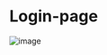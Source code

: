 # Login-page
![image](https://github.com/user-attachments/assets/8177a0ab-8ef3-49a7-ad15-e0f3233a5fc1)

